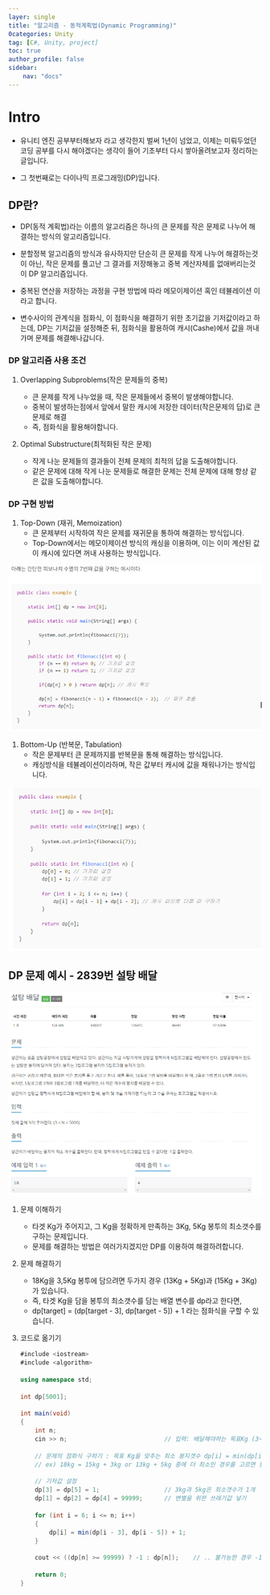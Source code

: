 ```yaml
---
layer: single
title: "알고리즘 - 동적계획법(Dynamic Programming)"
0categories: Unity
tag: [C#, Unity, project]
toc: true
author_profile: false
sidebar: 
    nav: "docs"
---
```



# Intro

- 유니티 엔진 공부부터해보자 라고 생각한지 벌써 1년이 넘었고, 이제는 미뤄두었던 코딩 공부를 다시 해야겠다는 생각이 들어 기초부터 다시 쌓아올려보고자 정리하는 글입니다.  

- 그 첫번째로는 다이나믹 프로그래밍(DP)입니다.



## DP란?

- DP(동적 계획법)라는 이름의 알고리즘은 하나의 큰 문제를 작은 문제로 나누어 해결하는 방식의 알고리즘입니다.  

- 분할정복 알고리즘의 방식과 유사하지만 단순히 큰 문제를 작게 나누어 해결하는것이 아닌, 작은 문제를 풀고난 그 결과를 저장해놓고 중복 계산자체를 없애버리는것이 DP 알고리즘입니다.  

- 중복된 연산을 저장하는 과정을 구현 방법에 따라 메모이제이션 혹인 테뷸레이션 이라고 합니다.  

- 변수사이의 관계식을 점화식, 이 점화식을 해결하기 위한 초기값을 기저값이라고 하는데, DP는 기저값을 설정해준 뒤, 점화식을 활용하여 캐시(Cashe)에서 값을 꺼내가며 문제를 해결해나갑니다.  


### DP 알고리즘 사용 조건

1. Overlapping Subproblems(작은 문제들의 중복)
    - 큰 문제를 작게 나누었을 때, 작은 문제들에서 중복이 발생해야합니다.
    - 중복이 발생하는점에서 앞에서 말한 캐시에 저장한 데이터(작은문제의 답)로 큰 문제로 해결
    - 즉, 점화식을 활용해야합니다.

1. Optimal Substructure(최적화된 작은 문제)
    - 작게 나눈 문제들의 결과들이 전체 문제의 최적의 답을 도출해야합니다.
    - 같은 문제에 대해 작게 나눈 문제들로 해결한 문제는 전체 문제에 대해 항상 같은 값을 도출해야합니다.


### DP 구현 방법

1. Top-Down (재귀, Memoization)
    - 큰 문제부터 시작하여 작은 문제를 재귀문을 통하여 해결하는 방식입니다.
    - Top-Down에서는 메모이제이션 방식의 캐싱을 이용하며, 이는 이미 계산된 값이 캐시에 있다면 꺼내 사용하는 방식입니다.  


![image](/images/2024/2024-07-22/capture_1.PNG)  



1. Bottom-Up (반복문, Tabulation)
    - 작은 문제부터 큰 문제까지를 반복문을 통해 해결하는 방식입니다.
    - 캐싱방식을 테뷸레이션이라하며, 작은 값부터 캐시에 값을 채워나가는 방식입니다.  

![image](/images/2024/2024-07-22/capture_2.PNG)    


## DP 문제 예시 - 2839번 설탕 배달

![image](/images/2024/2024-07-22/capture_3.PNG)      


1. 문제 이해하기
    - 타겟 Kg가 주어지고, 그 Kg을 정확하게 만족하는 3Kg, 5Kg 봉투의 최소갯수를 구하는 문제입니다.
    - 문제를 해결하는 방법은 여러가지겠지만 DP를 이용하여 해결하려합니다.

1. 문제 해결하기
    - 18Kg을 3,5Kg 봉투에 담으려면 두가지 경우 (13Kg + 5Kg)과 (15Kg + 3Kg)가 있습니다. 
    - 즉, 타겟 Kg을 담을 봉투의 최소갯수를 담는 배열 변수를 dp라고 한다면,
    - dp[target] = (dp[target - 3], dp[target - 5]) + 1 라는 점화식을 구할 수 있습니다.

1. 코드로 옮기기
    ```c#
    #include <iostream>
    #include <algorithm>

    using namespace std;

    int dp[5001];				

    int main(void)
    {
	    int n;					
	    cin >> n;							// 입력: 배달해야하는 목표Kg (3~5000Kg)

	    // 문제의 점화식 구하기 : 목표 Kg을 맞추는 최소 봉지갯수 dp[i] = min(dp[i-3] + 1, dp[i-5] +1)
	    // ex) 18kg = 15kg + 3kg or 13kg + 5kg 중에 더 최소인 경우를 고르면 된다.
	
	    // 기저값 설정
	    dp[3] = dp[5] = 1;					// 3kg과 5kg은 최소갯수가 1개
	    dp[1] = dp[2] = dp[4] = 99999;		// 변별을 위한 쓰레기값 넣기

	    for (int i = 6; i <= n; i++)
	    {
	    	dp[i] = min(dp[i - 3], dp[i - 5]) + 1;
	    }

    	cout << ((dp[n] >= 99999) ? -1 : dp[n]);	// .. 불가능한 경우 -1 출력

	    return 0;
    }
    ```


